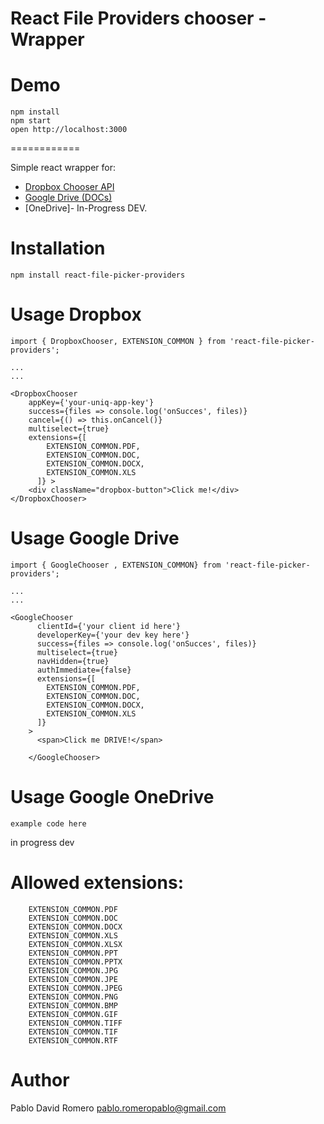 React File Providers chooser - Wrapper
============
Demo 
====
```
npm install
npm start
open http://localhost:3000
```

============

Simple react wrapper for: 
- [Dropbox Chooser API](https://www.dropbox.com/developers/chooser)
- [Google Drive (DOCs)](https://console.developers.google.com)
- [OneDrive]- In-Progress DEV.

Installation 
===
```
npm install react-file-picker-providers
```


Usage Dropbox
=====
```
import { DropboxChooser, EXTENSION_COMMON } from 'react-file-picker-providers';

...
...

<DropboxChooser 
    appKey={'your-uniq-app-key'}
    success={files => console.log('onSucces', files)}
    cancel={() => this.onCancel()}
    multiselect={true}
    extensions={[
        EXTENSION_COMMON.PDF,
        EXTENSION_COMMON.DOC,
        EXTENSION_COMMON.DOCX,
        EXTENSION_COMMON.XLS
      ]} >
    <div className="dropbox-button">Click me!</div>        
</DropboxChooser>
```

Usage Google Drive
=====
```
import { GoogleChooser , EXTENSION_COMMON} from 'react-file-picker-providers';

...
...

<GoogleChooser
      clientId={'your client id here'}
      developerKey={'your dev key here'}
      success={files => console.log('onSucces', files)}
      multiselect={true}
      navHidden={true}
      authImmediate={false}
      extensions={[
        EXTENSION_COMMON.PDF,
        EXTENSION_COMMON.DOC,
        EXTENSION_COMMON.DOCX,
        EXTENSION_COMMON.XLS
      ]}
    >
      <span>Click me DRIVE!</span>

    </GoogleChooser>
```

Usage Google OneDrive
=====
```
example code here
```
in progress dev

Allowed extensions:
=====
```
    EXTENSION_COMMON.PDF
    EXTENSION_COMMON.DOC
    EXTENSION_COMMON.DOCX
    EXTENSION_COMMON.XLS
    EXTENSION_COMMON.XLSX
    EXTENSION_COMMON.PPT
    EXTENSION_COMMON.PPTX
    EXTENSION_COMMON.JPG
    EXTENSION_COMMON.JPE
    EXTENSION_COMMON.JPEG
    EXTENSION_COMMON.PNG
    EXTENSION_COMMON.BMP
    EXTENSION_COMMON.GIF
    EXTENSION_COMMON.TIFF
    EXTENSION_COMMON.TIF
    EXTENSION_COMMON.RTF
```

Author
=====
Pablo David Romero
pablo.romeropablo@gmail.com
